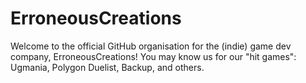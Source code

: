 # ErroneousCreations
Welcome to the official GitHub organisation for the (indie) game dev company, ErroneousCreations! You may know us for our "hit games": Ugmania, Polygon Duelist, Backup, and others.
